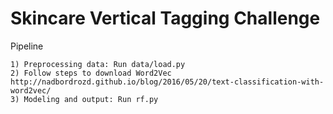 # Skincare Vertical Tagging Challenge

Pipeline

    1) Preprocessing data: Run data/load.py
    2) Follow steps to download Word2Vec http://nadbordrozd.github.io/blog/2016/05/20/text-classification-with-word2vec/
    3) Modeling and output: Run rf.py
        
